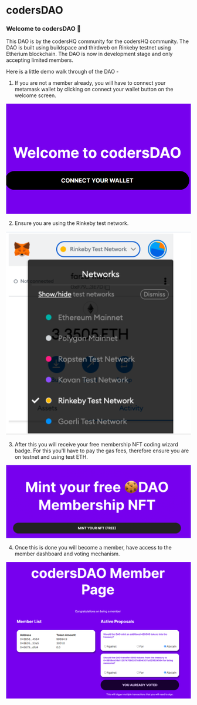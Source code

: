 # codersDAO

### **Welcome to codersDAO 👋**
This DAO is by the codersHQ community for the codersHQ community. 
The DAO is built using buildspace and thirdweb on Rinkeby testnet using Etherium blockchain. The DAO is now in development stage and only accepting limited members.

Here is a little demo walk through of the DAO -

1. If you are not a member already, you will have to connect your metamask wallet by clicking on connect your wallet button on the welcome screen.
   
![image](/screenshots/wel-page.png)

2. Ensure you are using the Rinkeby test network.

![image](/screenshots/test-walle.png)

3. After this you will receive your free membership NFT coding wizard badge. For this you'll have to pay the gas fees, therefore ensure you are on testnet and using test ETH. 

![image](/screenshots/mint-nft.png)

4. Once this is done you will become a member, have access to the member dashboard and voting mechanism.

![image](/screenshots/member-dashboard.png)


